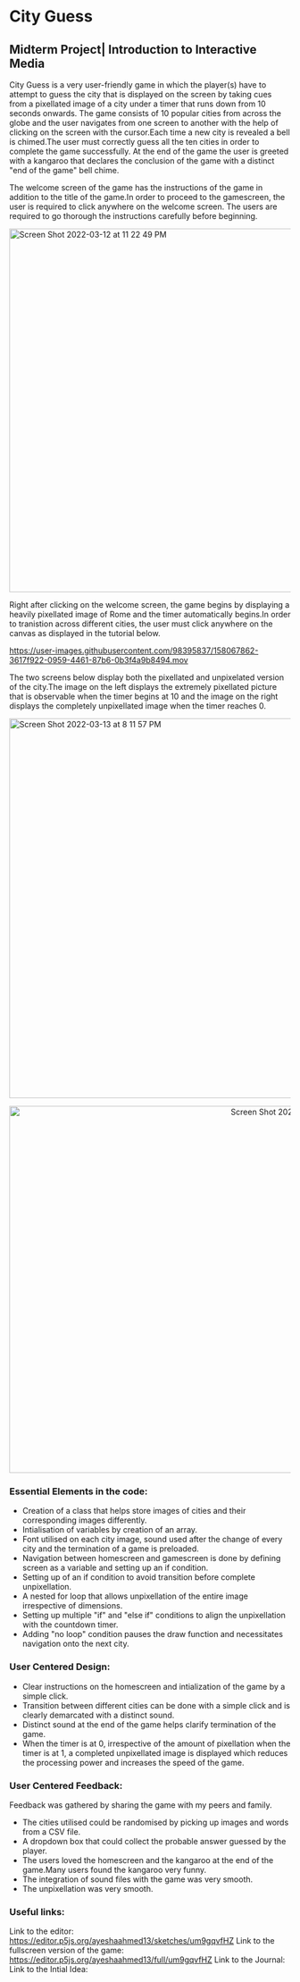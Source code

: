 # City Guess
## Midterm Project| Introduction to Interactive Media

City Guess is a very user-friendly game in which the player(s) have to attempt to guess the city that is displayed on the screen by taking cues from a pixellated image of a city under a timer that runs down from 10 seconds onwards. The game consists of 10 popular cities from across the globe and the user navigates from one screen to another with the help of clicking on the screen with the cursor.Each time a new city is revealed a bell is chimed.The user must correctly guess all the ten cities in order to complete the game successfully. At the end of the game the user is greeted with a kangaroo that declares the conclusion of the game with a distinct "end of the game" bell chime.

The welcome screen of the game has the instructions of the game in addition to the title of the game.In order to proceed to the gamescreen, the user is required to click anywhere on the welcome screen. The users are required to go thorough the instructions carefully before beginning.

<img width="651" alt="Screen Shot 2022-03-12 at 11 22 49 PM" src="https://user-images.githubusercontent.com/98395837/158067593-6aebecbc-a4ec-4fcd-a03b-d62b5abda9a5.png">

Right after clicking on the welcome screen, the game begins by displaying a heavily pixellated image of Rome and the timer automatically begins.In order to tranistion across different cities, the user must click anywhere on the canvas as displayed in the tutorial below.

https://user-images.githubusercontent.com/98395837/158067862-3617f922-0959-4461-87b6-0b3f4a9b8494.mov

The two screens below display both the pixellated and unpixelated version of the city.The image on the left displays the extremely pixellated picture that is observable when the timer begins at 10 and the image on the right displays the completely unpixellated image when the timer reaches 0.

<p align="left"><img width="680" alt="Screen Shot 2022-03-13 at 8 11 57 PM" src="https://user-images.githubusercontent.com/98395837/158070591-01db15f2-5e02-4bb5-a839-4233c8326a36.png"> <p align="right"> <img width="657" alt="Screen Shot 2022-03-13 at 8 12 43 PM" src="https://user-images.githubusercontent.com/98395837/158070615-e13474ba-2076-4416-bb4d-30bcc2ddf202.png">
  
### Essential Elements in the code:
  - Creation of a class that helps store images of cities and their corresponding images differently.
  - Intialisation of variables by creation of an array.
  - Font utilised on each city image, sound used after the change of every city and the termination of a game is preloaded.
  - Navigation between homescreen and gamescreen is done by defining screen as a variable and setting up an if condition.
  - Setting up of an if condition to avoid transition before complete unpixellation.
  - A nested for loop that allows unpixellation of the entire image irrespective of dimensions.
  - Setting up multiple "if" and "else if" conditions to align the unpixellation with the countdown timer.
  - Adding "no loop" condition pauses the draw function and necessitates navigation onto the next city.
  
  ### User Centered Design:
   - Clear instructions on the homescreen and intialization of the game by a simple click. 
   - Transition between different cities can be done with a simple click and is clearly demarcated with a distinct sound.
   - Distinct sound at the end of the game helps clarify termination of the game.
   - When the timer is at 0, irrespective of the amount of pixellation when the timer is at 1, a completed unpixellated image is displayed which reduces the processing power and increases the speed of the game.
  
  ### User Centered Feedback:
  Feedback was gathered by sharing the game with my peers and family.
  
   - The cities utilised could be randomised by picking up images and words from a CSV file.
   - A dropdown box that could collect the probable answer guessed by the player.
   - The users loved the homescreen and the kangaroo at the end of the game.Many users found the kangaroo very funny.
   - The integration of sound files with the game was very smooth.
   - The unpixellation was very smooth.
   
  ### Useful links:
   Link to the editor: https://editor.p5js.org/ayeshaahmed13/sketches/um9gqvfHZ
   Link to the fullscreen version of the game: https://editor.p5js.org/ayeshaahmed13/full/um9gqvfHZ
   Link to the Journal:
   Link to the Intial Idea:
